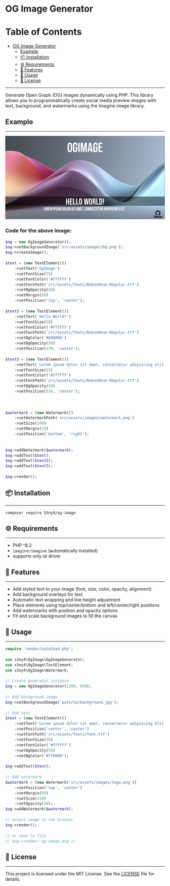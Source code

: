 
# OG Image Generator

Table of Contents
=================
- [OG Image Generator](#og-image-generator)
  - [Example](#example)
  - [📦 Installation](#-installation)
  - [⚙️ Requirements](#️-requirements)
  - [🚀 Features](#-features)
  - [🧱 Usage](#-usage)
  - [📝 License](#-license)


---

Generate Open Graph (OG) images dynamically using PHP. 
This library allows you to programmatically create social media preview images with text, background, and watermarks using the Imagine image library.

## Example

---

![Example](docs/images/example.png)

### Code for the above image:

```php
$og = new OgImageGenerator();
$og->setBackgroundImage('src/assets/images/bg.png');
$og->createImage();

$text = (new TextElement())
    ->setText('OgImage')
    ->setFontSize(75)
    ->setFontColor('#ffffff')
    ->setFontPath('src/assets/fonts/BebasNeue-Regular.ttf')
    ->setBgOpacity(50)
    ->setMargin(50)
    ->setPosition('top', 'center');

$text2 = (new TextElement())
    ->setText('Hello World!')
    ->setFontSize(50)
    ->setFontColor('#ffffff')
    ->setFontPath('src/assets/fonts/BebasNeue-Regular.ttf')
    ->setBgColor('#000000')
    ->setBgOpacity(50)
    ->setPosition(470, 'center');

$text3 = (new TextElement())
    ->setText('Lorem ipsum dolor sit amet, consectetur adipiscing elit. ')
    ->setFontSize(25)
    ->setFontColor('#ffffff')
    ->setFontPath('src/assets/fonts/BebasNeue-Regular.ttf')
    ->setBgOpacity(50)
    ->setPosition(539, 'center');



$watermark = (new Watermark())
    ->setWatermarkPath('src/assets/images/watermark.png')
    ->setSize(100)
    ->setMargin(10)
    ->setPosition('bottom', 'right');


$og->addWatermark($watermark);
$og->addText($text);
$og->addText($text2);
$og->addText($text3);

$og->render();
```

## 📦 Installation

---

```bash
composer require 53ny4/og-image
```

## ⚙️ Requirements

---

- PHP ^8.2
- `imagine/imagine` (automatically installed)
-  supports only `GD` driver

## 🚀 Features

---

- Add styled text to your image (font, size, color, opacity, alignment)
- Add background overlays for text
- Automatic text wrapping and line height adjustment
- Place elements using top/center/bottom and left/center/right positions
- Add watermarks with position and opacity options
- Fit and scale background images to fill the canvas

## 🧱 Usage

---

```php
require 'vendor/autoload.php';

use s3ny4\OgImage\OgImageGenerator;
use s3ny4\OgImage\TextElement;
use s3ny4\OgImage\Watermark;

// Create generator instance
$og = new OgImageGenerator(1200, 630);

// Add background image
$og->setBackgroundImage('path/to/background.jpg');

// Add text
$text = (new TextElement())
    ->setText('Lorem ipsum dolor sit amet, consectetur adipiscing elit. Aliquam accumsan sed lacus venenatis eleifend. Aenean ipsum turpis, faucibus nec maximus sit amet, lobortis vel nisl. ')
    ->setPosition('center', 'center')
    ->setFontPath('src/assets/fonts/font.ttf')
    ->setFontSize(36)
    ->setFontColor('#ffffff')
    ->setBgOpacity(50)
    ->setBgColor('#ff0000');

$og->addText($text);

// Add watermark
$watermark = (new Watermark('src/assets/images/logo.png'))
    ->setPosition('top', 'center')
    ->setMargin(50)
    ->setSize(150)
    ->setOpacity(50);
$og->addWatermark($watermark);

// output image to the browser
$og->render();

// or save to file
// $og->render('og-image.png');
```


## 📝 License

---

This project is licensed under the MIT License. See the [LICENSE](LICENSE) file for details.